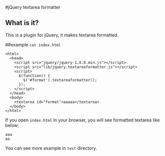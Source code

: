 #jQuery textarea formatter

## What is it?
This is a plugin for jQuery, it makes textarea formatted.

##example
`cat index.html`

    <html>
      <head>
        <script src="jquery/jquery-1.8.0.min.js"></script>
        <script src="lib/jquery.textareaformatter.js"></script>
        <script>
          $(function() {
            $('#format').textareaformatter();
          });
        </script>
      </head>
      <body>
        <textarea id="format">aaaaa</textarea>
      </body>
    </html>

If you open `index.html` in your browser, you will see formatted textarea like below;

    aaa
    aa

You can see more example in `test` directory.